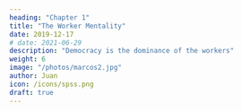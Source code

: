 ```yaml
---
heading: "Chapter 1"
title: "The Worker Mentality"
date: 2019-12-17
# date: 2021-06-29
description: "Democracy is the dominance of the workers"
weight: 6
image: "/photos/marcos2.jpg"
author: Juan
icon: /icons/spss.png
draft: true
---
```

